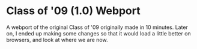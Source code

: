 # Class of '09 (1.0) Webport
A webport of the original Class of '09 originally made in 10 minutes. Later on, I ended up making some changes so that it would load a little better on browsers, and look at where we are now.
